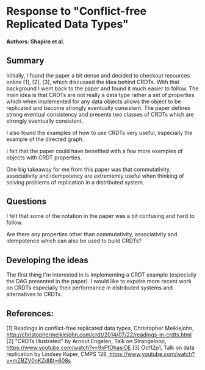 # Response to "Conflict-free Replicated Data Types"

#### Authors: Shapiro et al. 

## Summary

Initially, I found the paper a bit dense and decided to checkout resources online [1], [2], [3], which discussed the idea behind CRDTs. With that background I went back to the paper and found it much easier to follow. The main idea is that CRDTs are not really a data type rather a set of properties which when implemented for any data objects allows the object to be replicated and become strongly eventually consistent. The paper defines strong eventual consistency and presents two classes of CRDTs which are strongly eventually consistent.  

I also found the examples of how to use CRDTs very useful, especially the example of the directed graph.

I felt that the paper could have benefited with a few more examples of objects with CRDT properties. 

One big takeaway for me from this paper was that commutativity, associativity and idempotency are extrememly useful when thinking of solving problems of replication in a distributed system. 

## Questions

I felt that some of the notation in the paper was a bit confusing and hard to follow.

Are there any properties other than commutativity, associativity and idempotence which can also be used to build CRDTs?

## Developing the ideas

The first thing I'm interested in is implementing a CRDT example (especially the DAG presented in the paper). I would like to expolre more recent work on CRDTs especially their performance in distributed systems and alternatives to CRDTs. 


## References:
[1] Readings in conflict-free replicated data types, Christopher Meiklejohn, http://christophermeiklejohn.com/crdt/2014/07/22/readings-in-crdts.html
[2] "CRDTs Illustrated" by Arnout Engelen, Talk on Strangeloop, https://www.youtube.com/watch?v=9xFfOhasiOE 
[3] Oct12p1, Talk on data replication by Lindsey Kuper, CMPS 128, https://www.youtube.com/watch?v=mZBZV0nKZdI&t=608s

